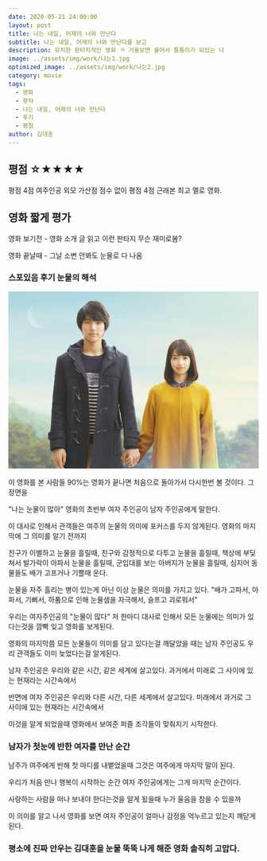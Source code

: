 ```yaml
---
date: 2020-05-21 24:00:00
layout: post
title: 나는 내일, 어제의 너와 만난다 
subtitle: 나는 내일, 어제의 너와 만난다를 보고
description: 유치한 판타지적인 영화 ㅋ 거울보면 울어서 퉁퉁이가 되있는 나
image: ../assets/img/work/나는1.jpg
optimized_image: ../assets/img/work/나는2.jpg
category: movie
tags:
  - 영화
  - 왓챠
  - 나는 내일, 어제의 너와 만난다
  - 후기
  - 평점
author: 김대훈
---
```


## 평점 ☆★★★★ 

평점 4점 여주인공 외모 가산점 점수 없이 평점 4점 근래본 최고 멜로 영화.

## 영화 짧게 평가

영화 보기전 - 영화 소개 글 읽고 이런 판타지 무슨 재미로봄?

영화 끝날때 - 그날 소변 안봐도 눈물로 다 나옴

### 스포있음 후기 눈물의 해석

![1](../assets/img/work/나는2.jpg)

이 영화를 본 사람들 90%는 영화가 끝나면 처음으로 돌아가서 다시한번 볼 것이다. 그 장면을

"나는 눈물이 많아" 영화의 초반부 여자 주인공이 남자 주인공에게 말한다.

이 대사로 인해서 관객들은 여주의 눈물의 의미에 포커스를 두지 않게된다.
영화의 마지막에 그 의미를 알기 전까지

친구가 이별하고 눈물을 흘릴때, 친구와 감정적으로 다투고 눈물을 흘릴때, 책상에 부딪쳐서 발가락이
아파서 눈물을 흘릴때, 군입대를 보는 아버지가 눈물을 흘릴때, 심지어 동물들도 배가 고프거나 기쁠때 운다.

눈물을 자주 흘리는 병이 있는게 아닌 이상 눈물은 의미를 가지고 있다. "배가 고파서,
아파서, 기뻐서, 하품으로 인해 눈물샘을 자극해서, 슬프고 괴로워서"

우리는 여자주인공의 "눈물이 많다" 저 한마디 대사로 인해서 모든 눈물에는 의미가 있다는것을 깜빡 잊고 영화를 보게된다.

영화의 마지막쯤 모든 눈물들이 의미를 담고 있다는걸 깨달았을 때는 남자 주인공도 우리 관객들도 이미 늦었다는걸 알게된다.

남자 주인공은 우리와 같은 시간, 같은 세계에 살고있다. 과거에서 미래로 그 사이에 있는 현재라는 시간속에서

반면에 여자 주인공은 우리와 다른 시간, 다른 세계에서 살고있다. 미래에서 과거로 그 사이에 있는 현재라는 시간속에서

이것을 알게 되었을때 영화에서 보여준 퍼즐 조각들이 맞춰지기 시작한다.

### 남자가 첫눈에 반한 여자를 만난 순간
남주가 여주에게 반해 첫 마디를 내뱉었을때 그것은 여주에게 마지막 말이 된다.

우리가 처음 만나 행복이 시작하는 순간 여자 주인공에게는 그게 마지막 순간이다.

사랑하는 사람을 떠나 보내야 한다는것을 알게 됬을때 누가 울음을 참을 수 있을까

이 의미를 알고 나서 영화를 보면 여자 주인공이 얼마나 감정을 억누르고 있는지 깨닫게 된다.

### 평소에 진짜 안우는 김대훈을 눈물 뚝뚝 나게 해준 영화 솔직히 고맙다.






